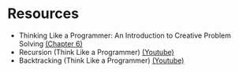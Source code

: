 

# Resources 
- Thinking Like a Programmer: An Introduction to Creative Problem Solving [(Chapter 6)][1]
- Recursion (Think Like a Programmer) [(Youtube)][2]
- Backtracking (Think Like a Programmer) [(Youtube)][3]



[1]: https://nostarch.com/download/samples/TLAP_ch6.pdf
[2]: https://www.youtube.com/watch?v=oKndim5-G94
[3]: https://www.youtube.com/watch?v=gBC_Fd8EE8A

